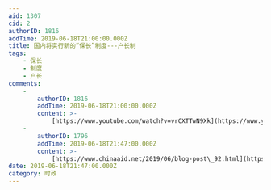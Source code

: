 ```yaml
---
aid: 1307
cid: 2
authorID: 1816
addTime: 2019-06-18T21:00:00.000Z
title: 国内将实行新的“保长”制度---户长制
tags:
    - 保长
    - 制度
    - 户长
comments:
    -
        authorID: 1816
        addTime: 2019-06-18T21:00:00.000Z
        content: >-
            [https://www.youtube.com/watch?v=vrCXTTwN9Xk](https://www.youtube.com/watch?v=vrCXTTwN9Xk)
    -
        authorID: 1796
        addTime: 2019-06-18T21:47:00.000Z
        content: >-
            [https://www.chinaaid.net/2019/06/blog-post\_92.html](https://www.chinaaid.net/2019/06/blog-post_92.html)
date: 2019-06-18T21:47:00.000Z
category: 时政
---
```



